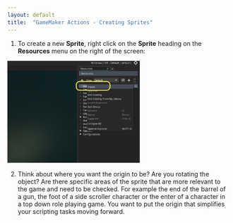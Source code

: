 ```yaml
---
layout: default
title:  "GameMaker Actions - Creating Sprites"
---
```


1.  To create a new **Sprite**, right click on the **Sprite** heading on the **Resources** menu on the right of the screen:

<img src="images/PlayerSpriteCreate.jpg" width = "300px" alt="Create new object with button">
<br />  

2.  Think about where you want the origin to be?  Are you rotating the object?  Are there specific areas of the sprite that are more relevant to the game and need to be checked.  For example the end of the barrel of a gun, the foot of a side scroller character or the enter of a character in a top down role playing game.  You want to put the origin that simplifies your scripting tasks moving forward.





